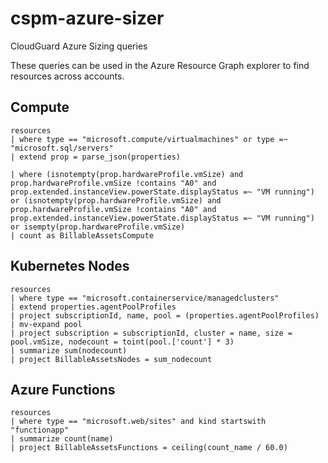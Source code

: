 # cspm-azure-sizer
CloudGuard Azure Sizing queries

These queries can be used in the Azure Resource Graph explorer to find resources across accounts.

## Compute
```kql
resources
| where type == "microsoft.compute/virtualmachines" or type =~ "microsoft.sql/servers" 
| extend prop = parse_json(properties)

| where (isnotempty(prop.hardwareProfile.vmSize) and prop.hardwareProfile.vmSize !contains "A0" and prop.extended.instanceView.powerState.displayStatus =~ "VM running") or (isnotempty(prop.hardwareProfile.vmSize) and prop.hardwareProfile.vmSize !contains "A0" and prop.extended.instanceView.powerState.displayStatus =~ "VM running")
or isempty(prop.hardwareProfile.vmSize)
| count as BillableAssetsCompute
```

## Kubernetes Nodes

```kql
resources
| where type == "microsoft.containerservice/managedclusters"
| extend properties.agentPoolProfiles
| project subscriptionId, name, pool = (properties.agentPoolProfiles)
| mv-expand pool
| project subscription = subscriptionId, cluster = name, size = pool.vmSize, nodecount = toint(pool.['count'] * 3)
| summarize sum(nodecount)
| project BillableAssetsNodes = sum_nodecount
```

## Azure Functions

```kql
resources
| where type == "microsoft.web/sites" and kind startswith "functionapp"
| summarize count(name)
| project BillableAssetsFunctions = ceiling(count_name / 60.0)
```
